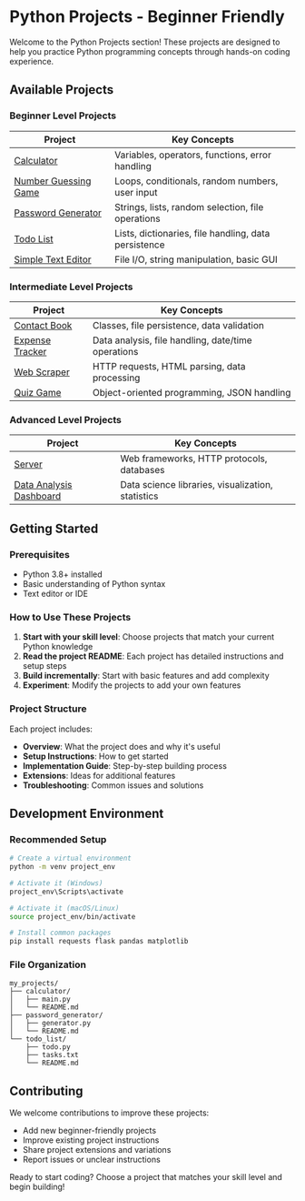 # Python Projects - Beginner Friendly

Welcome to the Python Projects section! These projects are designed to help you practice Python programming concepts through hands-on coding experience.

## Available Projects

### Beginner Level Projects

| Project | Key Concepts |
|---------|-------------|
| [Calculator](./Beginners/Calculator/README.md) | Variables, operators, functions, error handling |
| [Number Guessing Game](./Beginners/NumberGuessingGame/README.md) | Loops, conditionals, random numbers, user input |
| [Password Generator](./Beginners/PasswordGenerator/README.md) | Strings, lists, random selection, file operations |
| [Todo List](./Beginners/TodoList/README.md) | Lists, dictionaries, file handling, data persistence |
| [Simple Text Editor](./Beginners/SimpleTextEditor/README.md) | File I/O, string manipulation, basic GUI |

### Intermediate Level Projects

| Project | Key Concepts |
|---------|-------------|
| [Contact Book](./Intermediate/ContactBook/README.md) | Classes, file persistence, data validation |
| [Expense Tracker](./Intermediate/ExpenseTracker/README.md) | Data analysis, file handling, date/time operations |
| [Web Scraper](./Intermediate/WebScraper/README.md) | HTTP requests, HTML parsing, data processing |
| [Quiz Game](./Intermediate/QuizGame/README.md) | Object-oriented programming, JSON handling |

### Advanced Level Projects

| Project | Key Concepts |
|---------|-------------|
| [Server](./Advanced/Server/README.md) | Web frameworks, HTTP protocols, databases |
| [Data Analysis Dashboard](./Advanced/DataDashboard/README.md) | Data science libraries, visualization, statistics |

## Getting Started

### Prerequisites
- Python 3.8+ installed
- Basic understanding of Python syntax
- Text editor or IDE

### How to Use These Projects

1. **Start with your skill level**: Choose projects that match your current Python knowledge
2. **Read the project README**: Each project has detailed instructions and setup steps
3. **Build incrementally**: Start with basic features and add complexity
4. **Experiment**: Modify the projects to add your own features

### Project Structure
Each project includes:
- **Overview**: What the project does and why it's useful
- **Setup Instructions**: How to get started
- **Implementation Guide**: Step-by-step building process
- **Extensions**: Ideas for additional features
- **Troubleshooting**: Common issues and solutions

## Development Environment

### Recommended Setup
```bash
# Create a virtual environment
python -m venv project_env

# Activate it (Windows)
project_env\Scripts\activate

# Activate it (macOS/Linux)
source project_env/bin/activate

# Install common packages
pip install requests flask pandas matplotlib
```

### File Organization
```
my_projects/
├── calculator/
│   ├── main.py
│   └── README.md
├── password_generator/
│   ├── generator.py
│   └── README.md
└── todo_list/
    ├── todo.py
    ├── tasks.txt
    └── README.md
```

## Contributing

We welcome contributions to improve these projects:
- Add new beginner-friendly projects
- Improve existing project instructions
- Share project extensions and variations
- Report issues or unclear instructions

Ready to start coding? Choose a project that matches your skill level and begin building!